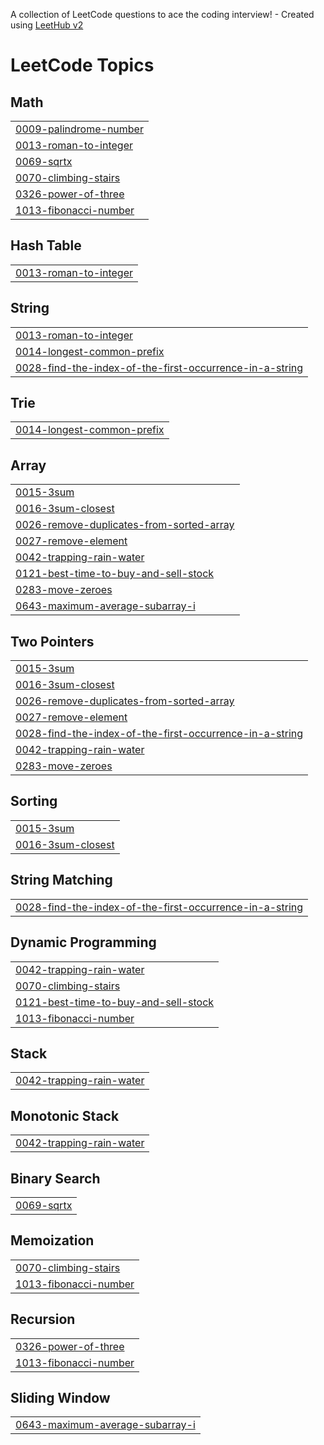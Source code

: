 A collection of LeetCode questions to ace the coding interview! - Created using [LeetHub v2](https://github.com/arunbhardwaj/LeetHub-2.0)
<!---LeetCode Topics Start-->
# LeetCode Topics
## Math
|  |
| ------- |
| [0009-palindrome-number](https://github.com/NarsingAbhilashGoud/leetcode/tree/master/0009-palindrome-number) |
| [0013-roman-to-integer](https://github.com/NarsingAbhilashGoud/leetcode/tree/master/0013-roman-to-integer) |
| [0069-sqrtx](https://github.com/NarsingAbhilashGoud/leetcode/tree/master/0069-sqrtx) |
| [0070-climbing-stairs](https://github.com/NarsingAbhilashGoud/leetcode/tree/master/0070-climbing-stairs) |
| [0326-power-of-three](https://github.com/NarsingAbhilashGoud/leetcode/tree/master/0326-power-of-three) |
| [1013-fibonacci-number](https://github.com/NarsingAbhilashGoud/leetcode/tree/master/1013-fibonacci-number) |
## Hash Table
|  |
| ------- |
| [0013-roman-to-integer](https://github.com/NarsingAbhilashGoud/leetcode/tree/master/0013-roman-to-integer) |
## String
|  |
| ------- |
| [0013-roman-to-integer](https://github.com/NarsingAbhilashGoud/leetcode/tree/master/0013-roman-to-integer) |
| [0014-longest-common-prefix](https://github.com/NarsingAbhilashGoud/leetcode/tree/master/0014-longest-common-prefix) |
| [0028-find-the-index-of-the-first-occurrence-in-a-string](https://github.com/NarsingAbhilashGoud/leetcode/tree/master/0028-find-the-index-of-the-first-occurrence-in-a-string) |
## Trie
|  |
| ------- |
| [0014-longest-common-prefix](https://github.com/NarsingAbhilashGoud/leetcode/tree/master/0014-longest-common-prefix) |
## Array
|  |
| ------- |
| [0015-3sum](https://github.com/NarsingAbhilashGoud/leetcode/tree/master/0015-3sum) |
| [0016-3sum-closest](https://github.com/NarsingAbhilashGoud/leetcode/tree/master/0016-3sum-closest) |
| [0026-remove-duplicates-from-sorted-array](https://github.com/NarsingAbhilashGoud/leetcode/tree/master/0026-remove-duplicates-from-sorted-array) |
| [0027-remove-element](https://github.com/NarsingAbhilashGoud/leetcode/tree/master/0027-remove-element) |
| [0042-trapping-rain-water](https://github.com/NarsingAbhilashGoud/leetcode/tree/master/0042-trapping-rain-water) |
| [0121-best-time-to-buy-and-sell-stock](https://github.com/NarsingAbhilashGoud/leetcode/tree/master/0121-best-time-to-buy-and-sell-stock) |
| [0283-move-zeroes](https://github.com/NarsingAbhilashGoud/leetcode/tree/master/0283-move-zeroes) |
| [0643-maximum-average-subarray-i](https://github.com/NarsingAbhilashGoud/leetcode/tree/master/0643-maximum-average-subarray-i) |
## Two Pointers
|  |
| ------- |
| [0015-3sum](https://github.com/NarsingAbhilashGoud/leetcode/tree/master/0015-3sum) |
| [0016-3sum-closest](https://github.com/NarsingAbhilashGoud/leetcode/tree/master/0016-3sum-closest) |
| [0026-remove-duplicates-from-sorted-array](https://github.com/NarsingAbhilashGoud/leetcode/tree/master/0026-remove-duplicates-from-sorted-array) |
| [0027-remove-element](https://github.com/NarsingAbhilashGoud/leetcode/tree/master/0027-remove-element) |
| [0028-find-the-index-of-the-first-occurrence-in-a-string](https://github.com/NarsingAbhilashGoud/leetcode/tree/master/0028-find-the-index-of-the-first-occurrence-in-a-string) |
| [0042-trapping-rain-water](https://github.com/NarsingAbhilashGoud/leetcode/tree/master/0042-trapping-rain-water) |
| [0283-move-zeroes](https://github.com/NarsingAbhilashGoud/leetcode/tree/master/0283-move-zeroes) |
## Sorting
|  |
| ------- |
| [0015-3sum](https://github.com/NarsingAbhilashGoud/leetcode/tree/master/0015-3sum) |
| [0016-3sum-closest](https://github.com/NarsingAbhilashGoud/leetcode/tree/master/0016-3sum-closest) |
## String Matching
|  |
| ------- |
| [0028-find-the-index-of-the-first-occurrence-in-a-string](https://github.com/NarsingAbhilashGoud/leetcode/tree/master/0028-find-the-index-of-the-first-occurrence-in-a-string) |
## Dynamic Programming
|  |
| ------- |
| [0042-trapping-rain-water](https://github.com/NarsingAbhilashGoud/leetcode/tree/master/0042-trapping-rain-water) |
| [0070-climbing-stairs](https://github.com/NarsingAbhilashGoud/leetcode/tree/master/0070-climbing-stairs) |
| [0121-best-time-to-buy-and-sell-stock](https://github.com/NarsingAbhilashGoud/leetcode/tree/master/0121-best-time-to-buy-and-sell-stock) |
| [1013-fibonacci-number](https://github.com/NarsingAbhilashGoud/leetcode/tree/master/1013-fibonacci-number) |
## Stack
|  |
| ------- |
| [0042-trapping-rain-water](https://github.com/NarsingAbhilashGoud/leetcode/tree/master/0042-trapping-rain-water) |
## Monotonic Stack
|  |
| ------- |
| [0042-trapping-rain-water](https://github.com/NarsingAbhilashGoud/leetcode/tree/master/0042-trapping-rain-water) |
## Binary Search
|  |
| ------- |
| [0069-sqrtx](https://github.com/NarsingAbhilashGoud/leetcode/tree/master/0069-sqrtx) |
## Memoization
|  |
| ------- |
| [0070-climbing-stairs](https://github.com/NarsingAbhilashGoud/leetcode/tree/master/0070-climbing-stairs) |
| [1013-fibonacci-number](https://github.com/NarsingAbhilashGoud/leetcode/tree/master/1013-fibonacci-number) |
## Recursion
|  |
| ------- |
| [0326-power-of-three](https://github.com/NarsingAbhilashGoud/leetcode/tree/master/0326-power-of-three) |
| [1013-fibonacci-number](https://github.com/NarsingAbhilashGoud/leetcode/tree/master/1013-fibonacci-number) |
## Sliding Window
|  |
| ------- |
| [0643-maximum-average-subarray-i](https://github.com/NarsingAbhilashGoud/leetcode/tree/master/0643-maximum-average-subarray-i) |
<!---LeetCode Topics End-->